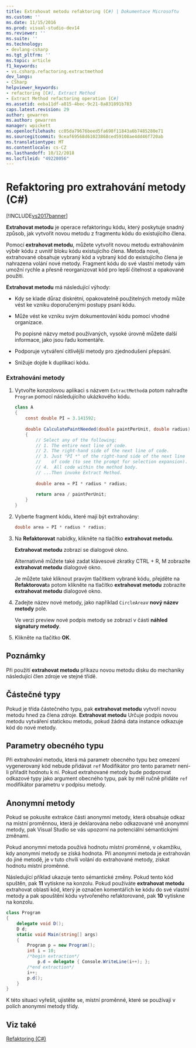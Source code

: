 ```yaml
---
title: Extrahovat metodu refaktoring (C#) | Dokumentace Microsoftu
ms.custom: ''
ms.date: 11/15/2016
ms.prod: visual-studio-dev14
ms.reviewer: ''
ms.suite: ''
ms.technology:
- devlang-csharp
ms.tgt_pltfrm: ''
ms.topic: article
f1_keywords:
- vs.csharp.refactoring.extractmethod
dev_langs:
- CSharp
helpviewer_keywords:
- refactoring [C#], Extract Method
- Extract Method refactoring operation [C#]
ms.assetid: eeba11df-a815-4bec-9c21-8a831891b783
caps.latest.revision: 29
author: gewarren
ms.author: gewarren
manager: wpickett
ms.openlocfilehash: cc05da79676beed5fa698f11843a6b7485280e71
ms.sourcegitcommit: 9ceaf69568d61023868ced59108ae4dd46f720ab
ms.translationtype: MT
ms.contentlocale: cs-CZ
ms.lasthandoff: 10/12/2018
ms.locfileid: "49228056"
---
```

# <a name="extract-method-refactoring-c"></a>Refaktoring pro extrahování metody (C#)
[!INCLUDE[vs2017banner](../includes/vs2017banner.md)]

**Extrahovat metodu** je operace refaktoringu kódu, který poskytuje snadný způsob, jak vytvořit novou metodu z fragmentu kódu do existujícího člena.  
  
 Pomocí **extrahovat metodu**, můžete vytvořit novou metodu extrahováním výběr kódu z uvnitř bloku kódu existujícího člena. Metoda nové, extrahované obsahuje vybraný kód a vybraný kód do existujícího člena je nahrazena volání nové metody. Fragment kódu do své vlastní metody vám umožní rychle a přesně reorganizovat kód pro lepší čitelnost a opakované použití.  
  
 **Extrahovat metodu** má následující výhody:  
  
-   Kdy se klade důraz diskrétní, opakovatelně použitelných metody může vést ke vzniku doporučenými postupy psaní kódu.  
  
-   Může vést ke vzniku svým dokumentování kódu pomocí vhodné organizace.  
  
     Po popisné názvy metod používaných, vysoké úrovně můžete další informace, jako jsou řadu komentáře.  
  
-   Podporuje vytváření citlivější metody pro zjednodušení přepsání.  
  
-   Snižuje dojde k duplikaci kódu.  
  
### <a name="to-use-extract-method"></a>Extrahování metody  
  
1.  Vytvořte konzolovou aplikaci s názvem `ExtractMethod`a potom nahraďte `Program` pomocí následujícího ukázkového kódu.  
  
    ```csharp  
    class A  
    {  
        const double PI = 3.141592;  
  
        double CalculatePaintNeeded(double paintPerUnit, double radius)  
        {  
            // Select any of the following:  
            // 1. The entire next line of code.  
            // 2. The right-hand side of the next line of code.  
            // 3. Just "PI *" of the right-hand side of the next line  
            //    of code (to see the prompt for selection expansion).  
            // 4.  All code within the method body.  
            // ...Then invoke Extract Method.  
  
            double area = PI * radius * radius;  
  
            return area / paintPerUnit;  
        }  
    }  
    ```  
  
2.  Vyberte fragment kódu, které mají být extrahovány:  
  
    ```csharp  
    double area = PI * radius * radius;  
    ```  
  
3.  Na **Refaktorovat** nabídky, klikněte na tlačítko **extrahovat metodu**.  
  
     **Extrahovat metodu** zobrazí se dialogové okno.  
  
     Alternativně můžete také zadat klávesové zkratky CTRL + R, M zobrazíte **extrahovat metodu** dialogové okno.  
  
     Je můžete také kliknout pravým tlačítkem vybrané kódu, přejděte na **Refaktorovat**a potom klikněte na tlačítko **extrahovat metodu** zobrazíte **extrahovat metodu** dialogové okno.  
  
4.  Zadejte název nové metody, jako například `CircleArea`v **nový název metody** pole.  
  
     Ve verzi preview nové podpis metody se zobrazí v části **náhled signatury metody**.  
  
5.  Klikněte na tlačítko **OK**.  
  
## <a name="remarks"></a>Poznámky  
 Při použití **extrahovat metodu** příkazu novou metodu disku do mechaniky následující člen zdroje ve stejné třídě.  
  
## <a name="partial-types"></a>Částečné typy  
 Pokud je třída částečného typu, pak **extrahovat metodu** vytvoří novou metodu hned za člena zdroje. **Extrahovat metodu** Určuje podpis novou metodu vytváření statickou metodu, pokud žádná data instance odkazuje kód do nové metody.  
  
## <a name="generic-type-parameters"></a>Parametry obecného typu  
 Při extrahování metodu, která má parametr obecného typu bez omezení vygenerovaný kód nebude přidávat `ref` Modifikátor pro tento parametr není-li přiřadit hodnotu k ní. Pokud extrahované metody bude podporovat odkazové typy jako argument obecného typu, pak by měl ručně přidáte `ref` modifikátor parametru v podpisu metody.  
  
## <a name="anonymous-methods"></a>Anonymní metody  
 Pokud se pokusíte extrakce části anonymní metody, která obsahuje odkaz na místní proměnnou, která je deklarována nebo odkazované vně anonymní metody, pak Visual Studio se vás upozorní na potenciální sémantickými změnami.  
  
 Pokud anonymní metoda používá hodnotu místní proměnné, v okamžiku, kdy anonymní metody se získá hodnota. Při anonymní metoda je extrahován do jiné metodě, je v tuto chvíli volání do extrahované metody, získat hodnotu místní proměnné.  
  
 Následující příklad ukazuje tento sémantické změny. Pokud tento kód spuštěn, pak **11** vytiskne na konzolu. Pokud používáte **extrahovat metodu** extrahovat oblasti kód, který je označen komentářích ke kódu do své vlastní metody a pak spouštění kódu vytvořeného refaktorované, pak **10** vytiskne na konzolu.  
  
```csharp  
class Program  
{  
    delegate void D();  
    D d;  
    static void Main(string[] args)  
    {  
        Program p = new Program();  
        int i = 10;  
        /*begin extraction*/  
            p.d = delegate { Console.WriteLine(i++); };  
        /*end extraction*/  
        i++;  
        p.d();  
    }  
}  
```  
  
 K této situaci vyřešit, ujistěte se, místní proměnné, které se používají v polích anonymní metody třídy.  
  
## <a name="see-also"></a>Viz také  
 [Refaktoring (C#)](../csharp-ide/refactoring-csharp.md)